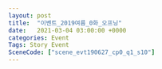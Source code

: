```yaml
---
layout: post
title:  "이벤트_2019여름_0화_오프닝"
date:   2021-03-04 03:00:00 +0000
categories: Event
Tags: Story Event
SceneCode: ["scene_evt190627_cp0_q1_s10"]
---
```

